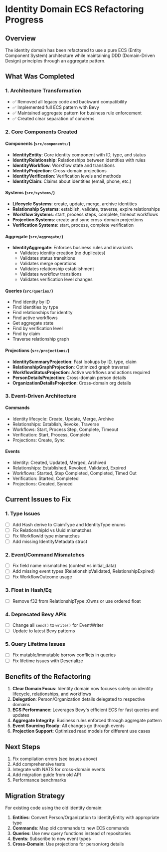 # Identity Domain ECS Refactoring Progress

## Overview

The identity domain has been refactored to use a pure ECS (Entity Component System) architecture while maintaining DDD (Domain-Driven Design) principles through an aggregate pattern.

## What Was Completed

### 1. Architecture Transformation
- ✅ Removed all legacy code and backward compatibility
- ✅ Implemented full ECS pattern with Bevy
- ✅ Maintained aggregate pattern for business rule enforcement
- ✅ Created clear separation of concerns

### 2. Core Components Created

#### Components (`src/components/`)
- **IdentityEntity**: Core identity component with ID, type, and status
- **IdentityRelationship**: Relationships between identities with rules
- **IdentityWorkflow**: Workflow state and transitions
- **IdentityProjection**: Cross-domain projections
- **IdentityVerification**: Verification levels and methods
- **IdentityClaim**: Claims about identities (email, phone, etc.)

#### Systems (`src/systems/`)
- **Lifecycle Systems**: create, update, merge, archive identities
- **Relationship Systems**: establish, validate, traverse, expire relationships
- **Workflow Systems**: start, process steps, complete, timeout workflows
- **Projection Systems**: create and sync cross-domain projections
- **Verification Systems**: start, process, complete verification

#### Aggregate (`src/aggregate/`)
- **IdentityAggregate**: Enforces business rules and invariants
  - Validates identity creation (no duplicates)
  - Validates status transitions
  - Validates merge operations
  - Validates relationship establishment
  - Validates workflow transitions
  - Validates verification level changes

#### Queries (`src/queries/`)
- Find identity by ID
- Find identities by type
- Find relationships for identity
- Find active workflows
- Get aggregate state
- Find by verification level
- Find by claim
- Traverse relationship graph

#### Projections (`src/projections/`)
- **IdentitySummaryProjection**: Fast lookups by ID, type, claim
- **RelationshipGraphProjection**: Optimized graph traversal
- **WorkflowStatusProjection**: Active workflows and actions required
- **PersonDetailsProjection**: Cross-domain person details
- **OrganizationDetailsProjection**: Cross-domain org details

### 3. Event-Driven Architecture

#### Commands
- Identity lifecycle: Create, Update, Merge, Archive
- Relationships: Establish, Revoke, Traverse
- Workflows: Start, Process Step, Complete, Timeout
- Verification: Start, Process, Complete
- Projections: Create, Sync

#### Events
- Identity: Created, Updated, Merged, Archived
- Relationships: Established, Revoked, Validated, Expired
- Workflows: Started, Step Completed, Completed, Timed Out
- Verification: Started, Completed
- Projections: Created, Synced

## Current Issues to Fix

### 1. Type Issues
- [ ] Add Hash derive to ClaimType and IdentityType enums
- [ ] Fix RelationshipId vs Uuid mismatches
- [ ] Fix WorkflowId type mismatches
- [ ] Add missing IdentityMetadata struct

### 2. Event/Command Mismatches
- [ ] Fix field name mismatches (context vs initial_data)
- [ ] Add missing event types (RelationshipValidated, RelationshipExpired)
- [ ] Fix WorkflowOutcome usage

### 3. Float in Hash/Eq
- [ ] Remove f32 from RelationshipType::Owns or use ordered float

### 4. Deprecated Bevy APIs
- [ ] Change all `send()` to `write()` for EventWriter
- [ ] Update to latest Bevy patterns

### 5. Query Lifetime Issues
- [ ] Fix mutable/immutable borrow conflicts in queries
- [ ] Fix lifetime issues with Deserialize

## Benefits of the Refactoring

1. **Clear Domain Focus**: Identity domain now focuses solely on identity lifecycle, relationships, and workflows
2. **Delegation**: Person/Organization details delegated to respective domains
3. **ECS Performance**: Leverages Bevy's efficient ECS for fast queries and updates
4. **Aggregate Integrity**: Business rules enforced through aggregate pattern
5. **Event Sourcing Ready**: All changes go through events
6. **Projection Support**: Optimized read models for different use cases

## Next Steps

1. Fix compilation errors (see issues above)
2. Add comprehensive tests
3. Integrate with NATS for cross-domain events
4. Add migration guide from old API
5. Performance benchmarks

## Migration Strategy

For existing code using the old identity domain:

1. **Entities**: Convert Person/Organization to IdentityEntity with appropriate type
2. **Commands**: Map old commands to new ECS commands
3. **Queries**: Use new query functions instead of repositories
4. **Events**: Subscribe to new event types
5. **Cross-Domain**: Use projections for person/org details 